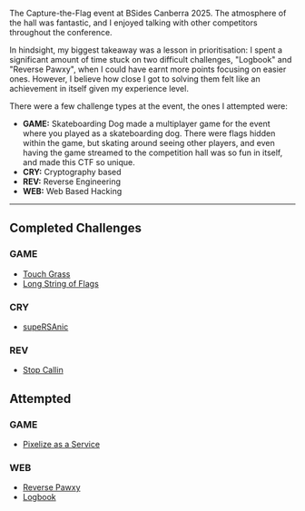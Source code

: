 The Capture-the-Flag event at BSides Canberra 2025.  The atmosphere of the hall was fantastic, and I enjoyed talking with other competitors throughout the conference.

In hindsight, my biggest takeaway was a lesson in prioritisation: I spent a significant amount of time stuck on two difficult challenges, "Logbook" and "Reverse Pawxy", when I could have earnt more points focusing on easier ones.  However, I believe how close I got to solving them felt like an achievement in itself given my experience level.

There were a few challenge types at the event, the ones I attempted were:
 - **GAME:** Skateboarding Dog made a multiplayer game for the event where you played as a skateboarding dog.  There were flags hidden within the game, but skating around seeing other players, and even having the game streamed to the competition hall was so fun in itself, and made this CTF so unique.
 - **CRY:** Cryptography based
 - **REV:** Reverse Engineering
 - **WEB:** Web Based Hacking

---

## Completed Challenges
### GAME
 - [Touch Grass](./touch-grass)
 - [Long String of Flags](./long-string-of-flags)

### CRY
 - [supeRSAnic](./supeRSAnic)

### REV
 - [Stop Callin](./stop-callin)

## Attempted
### GAME
 - [Pixelize as a Service](./pixelize-as-a-service)

### WEB
 - [Reverse Pawxy](./reverse-pawxy)
 - [Logbook](./logbook)
